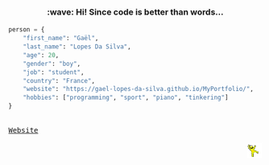<!--- last build: 2023-08-06 00:40:21.045888--->
<h3 align="center">:wave: Hi! Since code is better than words...</h3>

~~~python
person = {
    "first_name": "Gaël",
    "last_name": "Lopes Da Silva",
    "age": 20,
    "gender": "boy",
    "job": "student",
    "country": "France",
    "website": "https://gael-lopes-da-silva.github.io/MyPortfolio/",
    "hobbies": ["programming", "sport", "piano", "tinkering"]
}
~~~

<kbd> <br> <a align="left" title="This is my portfolio :D" href="https://gael-lopes-da-silva.github.io/MyPortfolio/">Website</a> <br> <br> </kbd><img align="right" style="width:30px;" title="This is the yellow dancing man. Don't question him." alt="Too bad. He gone..." src="./img/yellow_man.gif">
